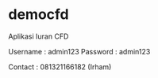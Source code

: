 # democfd
Aplikasi Iuran CFD

Username : admin123
Password : admin123

Contact : 081321166182 (Irham)

